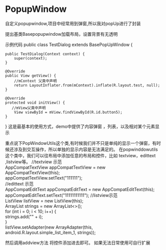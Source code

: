 # PopupWindow
自定义popupwindow,项目中经常用到弹窗,所以我对popUp进行了封装

提出基类Basepopupwindow加载布局，设置背景有无透明

示例代码
public class TestDialog extends BasePopUpWindow {

    public TestDialog(Context context) {
        super(context);
    }

    @Override
    public View getView() {
        //mContext 父类中声明
        return LayoutInflater.from(mContext).inflate(R.layout.test, null);
    }

    @Override
    protected void initView() {
       //mView父类中声明
        View viewById = mView.findViewById(R.id.button5);
    }
}
这是最基本的使用方式，demo中提供了内容弹窗 ，列表，以及相对某个元素显示

重点说下PopWindowUtils这个类,有时候我们并不只是单纯的显示一个弹窗，有时候还涉及到交互操作，所以单独的显示内容是无法满足的。
在popwinddowutils这个类中，我们可以往布局中添加任意的布局和控件，比如 textview，edittext ,listview等。
   //textview 示范                                                                                                                                                                                                                                        
AppCompatTextView appCompatTextView = new AppCompatTextView(this);                                                                       
appCompatTextView.setText("111111");                                                                                                     
  //edittext 示范                                                                                                                                                                                        
AppCompatEditText appCompatEditText = new AppCompatEditText(this);                                                                       
appCompatEditText.setText("11111111111");
   //listview示范                                                                                                                                                                                                                                  
ListView listView = new ListView(this);                                                                                           
ArrayList<String> strings = new ArrayList<>();                                                                                                                                                                             
for (int i = 0; i < 10; i++) {                                                                                             
      strings.add("" + i);                                                                                                                                                                                     
    }                                                                                                                                
 listView.setAdapter(new ArrayAdapter<String>(this, android.R.layout.simple_list_item_1, strings));                                  
  
然后调用addview方法 将控件添加进去即可。
如果无法日常使用可自行扩展
        
        
        
        
        
        
        
        
        
